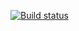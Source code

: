 [![Build status](https://ci.appveyor.com/api/projects/status/r4hptk7x7u4po3o6/branch/main?svg=true)](https://ci.appveyor.com/project/lissa4814/homework-2-1/branch/main)
